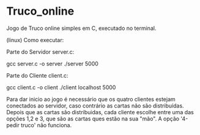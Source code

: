 # Truco_online
Jogo de Truco online simples em C, executado no terminal.

(linux)
Como executar: 

Parte do Servidor
server.c:

gcc server.c -o server
./server 5000

Parte do Cliente
client.c:

gcc client.c -o client
./client localhost 5000


Para dar inicio ao jogo é necessário que os quatro clientes estejam conectados ao servidor, caso contrário as cartas não são distribuídas. 
Depois que as cartas são distribuidas, cada cliente escolhe entre uma das opções 1,2 e 3, que são as cartas ques estão na sua "mão".
A opção '4-pedir truco' não funciona.

